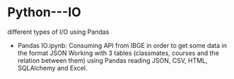 # Python---IO
different types of I/O using Pandas
- Pandas IO.ipynb: Consuming API from IBGE in order to get some data in the format JSON
Working with 3 tables (classmates, courses and the relation between them) using Pandas
reading JSON, CSV, HTML, SQLAlchemy and Excel.
